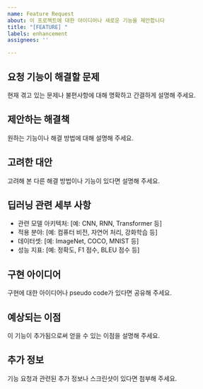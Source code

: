 ```yaml
---
name: Feature Request
about: 이 프로젝트에 대한 아이디어나 새로운 기능을 제안합니다
title: "[FEATURE] "
labels: enhancement
assignees: ''

---
```


## 요청 기능이 해결할 문제
현재 겪고 있는 문제나 불편사항에 대해 명확하고 간결하게 설명해 주세요.

## 제안하는 해결책
원하는 기능이나 해결 방법에 대해 설명해 주세요.

## 고려한 대안
고려해 본 다른 해결 방법이나 기능이 있다면 설명해 주세요.

## 딥러닝 관련 세부 사항
- 관련 모델 아키텍처: [예: CNN, RNN, Transformer 등]
- 적용 분야: [예: 컴퓨터 비전, 자연어 처리, 강화학습 등]
- 데이터셋: [예: ImageNet, COCO, MNIST 등]
- 성능 지표: [예: 정확도, F1 점수, BLEU 점수 등]

## 구현 아이디어
구현에 대한 아이디어나 pseudo code가 있다면 공유해 주세요.

## 예상되는 이점
이 기능이 추가됨으로써 얻을 수 있는 이점을 설명해 주세요.

## 추가 정보
기능 요청과 관련된 추가 정보나 스크린샷이 있다면 첨부해 주세요.
